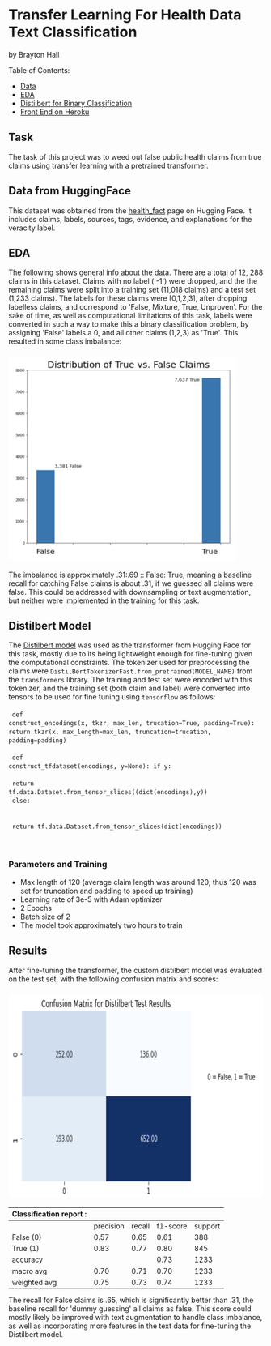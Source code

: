 # Transfer Learning For Health Data Text Classification
by Brayton Hall

Table of Contents:

- [Data](#data)
- [EDA](#eda)
- [Distilbert for Binary Classification](#model)
- [Front End on Heroku](#results)

## Task
The task of this project was to weed out false public health claims from true claims using transfer learning with a pretrained transformer.

## Data from HuggingFace <a name='data'></a>
This dataset was obtained from the [health_fact](https://huggingface.co/datasets/health_fact) page on Hugging Face.
It includes claims, labels, sources, tags, evidence, and explanations for the veracity label. 
## EDA <a name='eda'></a>
The following shows general info about the data. 
There are a total of 12, 288 claims in this dataset. Claims with no label ('-1') were dropped, and the the remaining claims were split into a training 
set (11,018 claims) and a test set (1,233 claims). The labels for these claims were [0,1,2,3], after dropping labelless claims, and correspond to 
'False, Mixture, True, Unproven'. For the sake of time, as well as computational limitations of this task, labels were converted in such a way to make this a 
binary classification problem, by assigning 'False' labels a 0, and all other claims (1,2,3) as 'True'. This resulted in some class imbalance:
### <img src="imbalance.png" width="450" height="400" />
The imbalance is approximately .31:.69 :: False: True, meaning a baseline recall for catching False claims is about .31, if we guessed all claims were false. This could be addressed with downsampling or text augmentation, but neither were implemented in the training for this task. 



## Distilbert Model <a name='model'></a>
The [Distilbert model](https://huggingface.co/distilbert-base-uncased) was used as the transformer from Hugging Face for this task, mostly due to its being 
lightweight enough for fine-tuning given the computational constraints. The tokenizer used for preprocessing the claims were 
<code>DistilBertTokenizerFast.from_pretrained(MODEL_NAME)</code> from the <code>transformers</code> library. The training and test set were encoded with this tokenizer, and the training set (both claim and label) were converted into tensors to be used for fine tuning using <code>tensorflow</code> as follows:
<br />
<br />
<code>
   def construct_encodings(x, tkzr, max_len, trucation=True, padding=True):
    return tkzr(x, max_length=max_len, truncation=trucation, padding=padding)</code>
<br />
<br />
<code>
def construct_tfdataset(encodings, y=None):
    if y:
  <br />
  <br />
        return tf.data.Dataset.from_tensor_slices((dict(encodings),y))
  <br />
    else:
  <br />
  <br />
        return tf.data.Dataset.from_tensor_slices(dict(encodings))
  <br />
</code>
<br />


### Parameters and Training
- Max length of 120 (average claim length was around 120, thus 120 was set for truncation and padding to speed up training)
- Learning rate of 3e-5 with Adam optimizer
- 2 Epochs
- Batch size of 2
- The model took approximately two hours to train

## Results
After fine-tuning the transformer, the custom distilbert model was evaluated on the test set, with the following confusion matrix and scores:

### <img src="confhealth.png" width="700" height="400" />

| Classification report : |           |        |          |         |
|-------------------------|-----------|--------|----------|---------|
|                         | precision | recall | f1-score | support |
| False (0)               | 0.57      | 0.65   | 0.61     | 388     |
| True (1)                | 0.83      | 0.77   | 0.80     | 845     |
| accuracy                |           |        | 0.73     | 1233    |
| macro avg               | 0.70      | 0.71   | 0.70     | 1233    |
| weighted avg            | 0.75      | 0.73   | 0.74     | 1233    |

The recall for False claims is .65, which is significantly better than .31, the baseline recall for 'dummy guessing' all claims as false. This score could mostly likely be improved with text augmentation to handle class imbalance, as well as incorporating more features in the text data for fine-tuning the Distilbert model. 

